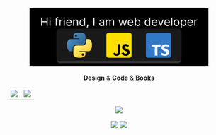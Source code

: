 <p align="center"><img src="https://github.com/MindBreakerGM/MindBreakerGM/blob/main/greeting.png" width="80%"/></p>
<p align="middle">
  <b>Design</b> & <b>Code</b> & <b>Books</b>
</p>
<p align="center">
  <table>
    <tr>
          <th><img  style="max-width: 100%;" src="https://github-readme-stats.vercel.app/api?username=MindBreakerGM&hide_border=true&theme=midnight-purple"/></th>
          <th><img  style="max-width: 100%;" src="https://github-readme-stats.vercel.app/api/top-langs/?username=MindBreakerGM&show_icons=true&hide_border=true&count_private=true"/></th>
    </tr>
  </table>
</p>
<p align="center"><img  style="max-width: 100%;" src="https://www.codewars.com/users/MindBreakerGM/badges/large"/></p>
<p align="middle">
  <a href="https://github.com/MindBreakerGM/BookList"><img  style="max-width: 100%;" src="https://github-readme-stats.vercel.app/api/pin/?username=MindBreakerGM&repo=BookList&theme=midnight-purple"/></a>
  <a href="https://github.com/MindBreakerGM/MindComponentsReact"><img  style="max-width: 100%;" src="https://github-readme-stats.vercel.app/api/pin/?username=MindBreakerGM&repo=MindComponentsReact&theme=midnight-purple"/></a>
</p>
